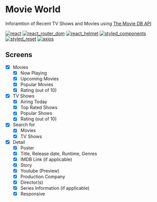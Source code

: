 # Movie World

Inforamtion of Recent TV Shows and Movies using [The Movie DB API](https://www.themoviedb.org/)

[![react](https://img.shields.io/badge/react-16.11.0-ff69b4.svg)](https://shields.io/) [![react_router_dom](https://img.shields.io/badge/react_router_dom-5.1.2-ff69b4.svg)](https://shields.io/) [![react_helmet](https://img.shields.io/badge/react_helmet-5.2.1-ff69b4.svg)](https://shields.io/) [![styled_components](https://img.shields.io/badge/styled_components-4.4.0-ff69b4.svg)](https://shields.io/) [![styled_reset](https://img.shields.io/badge/styled_reset-4.0.2-ff69b4.svg)](https://shields.io/) [![axios](https://img.shields.io/badge/axios-0.19.0-ff69b4.svg)](https://shields.io/)

## Screens

- [x] Movies
  - [x] Now Playing
  - [x] Upcoming Movies
  - [x] Popular Movies
  - [x] Rating (out of 10)
- [x] TV Shows
  - [x] Airing Today
  - [x] Top Rated Shows
  - [x] Popular Shows
  - [x] Rating (out of 10)
- [x] Search for
  - [x] Movies
  - [x] TV Shows
- [x] Detail
  - [x] Poster
  - [x] Title, Release date, Runtime, Genres
  - [x] IMDB Link (if applicable)
  - [x] Story
  - [x] Youtube (Preview)
  - [x] Production Company
  - [x] Director(s)
  - [x] Series Information (if applicable)
  - [x] Responsive

